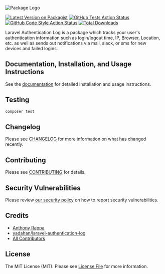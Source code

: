 ![Package Logo](https://banners.beyondco.de/Laravel%20Authentication%20Log.png?theme=dark&packageManager=composer+require&packageName=rappasoft%2Flaravel-authentication-log&pattern=hideout&style=style_1&description=Log+user+authentication+details+and+send+new+device+notifications.&md=1&showWatermark=0&fontSize=100px&images=lock-closed)

[![Latest Version on Packagist](https://img.shields.io/packagist/v/rappasoft/laravel-authentication-log.svg?style=flat-square)](https://packagist.org/packages/rappasoft/laravel-authentication-log)
[![GitHub Tests Action Status](https://img.shields.io/github/workflow/status/rappasoft/laravel-authentication-log/run-tests?label=tests)](https://github.com/rappasoft/laravel-authentication-log/actions?query=workflow%3Arun-tests+branch%3Amain)
[![GitHub Code Style Action Status](https://img.shields.io/github/workflow/status/rappasoft/laravel-authentication-log/Check%20&%20fix%20styling?label=code%20style)](https://github.com/rappasoft/laravel-authentication-log/actions?query=workflow%3A"Check+%26+fix+styling"+branch%3Amain)
[![Total Downloads](https://img.shields.io/packagist/dt/rappasoft/laravel-authentication-log.svg?style=flat-square)](https://packagist.org/packages/rappasoft/laravel-authentication-log)

Laravel Authentication Log is a package which tracks your user's authentication information such as login/logout time, IP, Browser, Location, etc. as well as sends out notifications via mail, slack, or sms for new devices and failed logins.

## Documentation, Installation, and Usage Instructions

See the [documentation](https://rappasoft.com/docs/laravel-authentication-log) for detailed installation and usage instructions.

## Testing

```bash
composer test
```

## Changelog

Please see [CHANGELOG](CHANGELOG.md) for more information on what has changed recently.

## Contributing

Please see [CONTRIBUTING](.github/CONTRIBUTING.md) for details.

## Security Vulnerabilities

Please review [our security policy](../../security/policy) on how to report security vulnerabilities.

## Credits

- [Anthony Rappa](https://github.com/rappasoft)
- [yadahan/laravel-authentication-log](https://github.com/yadahan/laravel-authentication-log)
- [All Contributors](../../contributors)

## License

The MIT License (MIT). Please see [License File](LICENSE.md) for more information.
